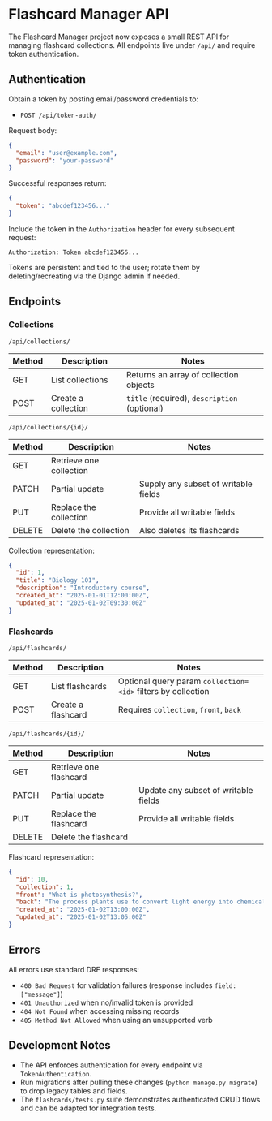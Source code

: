 # Flashcard Manager API

The Flashcard Manager project now exposes a small REST API for managing flashcard collections. All endpoints live under `/api/` and require token authentication.

## Authentication

Obtain a token by posting email/password credentials to:

- `POST /api/token-auth/`

Request body:

```json
{
  "email": "user@example.com",
  "password": "your-password"
}
```

Successful responses return:

```json
{
  "token": "abcdef123456..."
}
```

Include the token in the `Authorization` header for every subsequent request:

```
Authorization: Token abcdef123456...
```

Tokens are persistent and tied to the user; rotate them by deleting/recreating via the Django admin if needed.

## Endpoints

### Collections

`/api/collections/`

| Method | Description                 | Notes                                    |
|--------|-----------------------------|------------------------------------------|
| GET    | List collections            | Returns an array of collection objects   |
| POST   | Create a collection         | `title` (required), `description` (optional) |

`/api/collections/{id}/`

| Method | Description                 | Notes                                    |
|--------|-----------------------------|------------------------------------------|
| GET    | Retrieve one collection     |                                          |
| PATCH  | Partial update              | Supply any subset of writable fields     |
| PUT    | Replace the collection      | Provide all writable fields              |
| DELETE | Delete the collection       | Also deletes its flashcards              |

Collection representation:

```json
{
  "id": 1,
  "title": "Biology 101",
  "description": "Introductory course",
  "created_at": "2025-01-01T12:00:00Z",
  "updated_at": "2025-01-02T09:30:00Z"
}
```

### Flashcards

`/api/flashcards/`

| Method | Description                 | Notes                                                                          |
|--------|-----------------------------|--------------------------------------------------------------------------------|
| GET    | List flashcards             | Optional query param `collection=<id>` filters by collection                   |
| POST   | Create a flashcard          | Requires `collection`, `front`, `back`                                        |

`/api/flashcards/{id}/`

| Method | Description                 | Notes                                    |
|--------|-----------------------------|------------------------------------------|
| GET    | Retrieve one flashcard      |                                          |
| PATCH  | Partial update              | Update any subset of writable fields     |
| PUT    | Replace the flashcard       | Provide all writable fields              |
| DELETE | Delete the flashcard        |                                          |

Flashcard representation:

```json
{
  "id": 10,
  "collection": 1,
  "front": "What is photosynthesis?",
  "back": "The process plants use to convert light energy into chemical energy.",
  "created_at": "2025-01-02T13:00:00Z",
  "updated_at": "2025-01-02T13:05:00Z"
}
```

## Errors

All errors use standard DRF responses:

- `400 Bad Request` for validation failures (response includes `field: ["message"]`)
- `401 Unauthorized` when no/invalid token is provided
- `404 Not Found` when accessing missing records
- `405 Method Not Allowed` when using an unsupported verb

## Development Notes

- The API enforces authentication for every endpoint via `TokenAuthentication`.
- Run migrations after pulling these changes (`python manage.py migrate`) to drop legacy tables and fields.
- The `flashcards/tests.py` suite demonstrates authenticated CRUD flows and can be adapted for integration tests.
